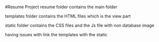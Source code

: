 #Resume Project
resume folder contains the main folder



templates folder contains the HTML files which is the view part

static folder contains the CSS files and the Js file with non database image 


having issues with link the templates with the static


